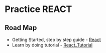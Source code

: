 # Practice REACT

## Road Map

* Getting Started, step by step guide - [React](https://reactjs.org/docs/getting-started.html)
* Learn by doing tutorial - [React_Tutorial](https://reactjs.org/tutorial/tutorial.html#before-we-start-the-tutorial)
